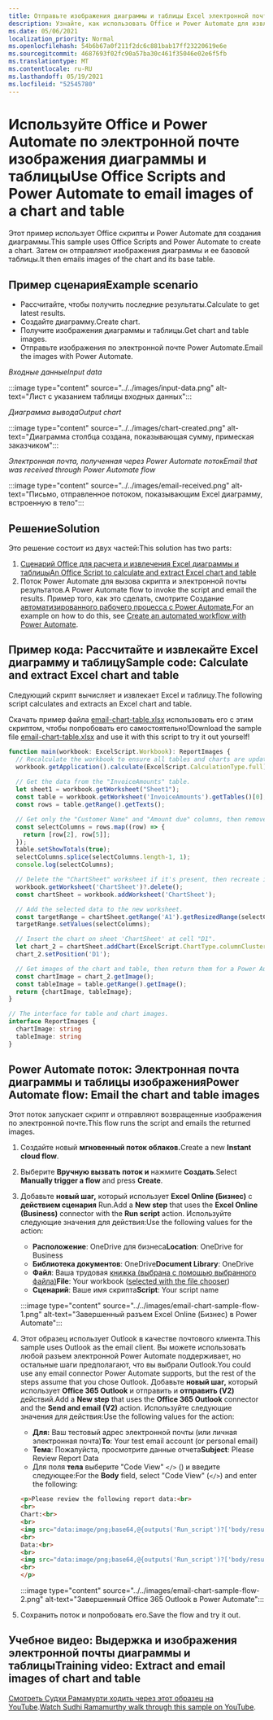 ```yaml
---
title: Отправьте изображения диаграммы и таблицы Excel электронной почте
description: Узнайте, как использовать Office и Power Automate для извлечения и электронной почты изображения диаграммы Excel таблицы.
ms.date: 05/06/2021
localization_priority: Normal
ms.openlocfilehash: 54b6b67a0f211f2dc6c881bab17ff23220619e6e
ms.sourcegitcommit: 4687693f02fc90a57ba30c461f35046e02e6f5fb
ms.translationtype: MT
ms.contentlocale: ru-RU
ms.lasthandoff: 05/19/2021
ms.locfileid: "52545780"
---
```

# <a name="use-office-scripts-and-power-automate-to-email-images-of-a-chart-and-table"></a><span data-ttu-id="c62fd-103">Используйте Office и Power Automate по электронной почте изображения диаграммы и таблицы</span><span class="sxs-lookup"><span data-stu-id="c62fd-103">Use Office Scripts and Power Automate to email images of a chart and table</span></span>

<span data-ttu-id="c62fd-104">Этот пример использует Office скрипты и Power Automate для создания диаграммы.</span><span class="sxs-lookup"><span data-stu-id="c62fd-104">This sample uses Office Scripts and Power Automate to create a chart.</span></span> <span data-ttu-id="c62fd-105">Затем он отправляют изображения диаграммы и ее базовой таблицы.</span><span class="sxs-lookup"><span data-stu-id="c62fd-105">It then emails images of the chart and its base table.</span></span>

## <a name="example-scenario"></a><span data-ttu-id="c62fd-106">Пример сценария</span><span class="sxs-lookup"><span data-stu-id="c62fd-106">Example scenario</span></span>

* <span data-ttu-id="c62fd-107">Рассчитайте, чтобы получить последние результаты.</span><span class="sxs-lookup"><span data-stu-id="c62fd-107">Calculate to get latest results.</span></span>
* <span data-ttu-id="c62fd-108">Создайте диаграмму.</span><span class="sxs-lookup"><span data-stu-id="c62fd-108">Create chart.</span></span>
* <span data-ttu-id="c62fd-109">Получите изображения диаграммы и таблицы.</span><span class="sxs-lookup"><span data-stu-id="c62fd-109">Get chart and table images.</span></span>
* <span data-ttu-id="c62fd-110">Отправьте изображения по электронной почте Power Automate.</span><span class="sxs-lookup"><span data-stu-id="c62fd-110">Email the images with Power Automate.</span></span>

<span data-ttu-id="c62fd-111">_Входные данные_</span><span class="sxs-lookup"><span data-stu-id="c62fd-111">_Input data_</span></span>

:::image type="content" source="../../images/input-data.png" alt-text="Лист с указанием таблицы входных данных":::

<span data-ttu-id="c62fd-113">_Диаграмма вывода_</span><span class="sxs-lookup"><span data-stu-id="c62fd-113">_Output chart_</span></span>

:::image type="content" source="../../images/chart-created.png" alt-text="Диаграмма столбца создана, показывающая сумму, примеская заказчиком":::

<span data-ttu-id="c62fd-115">_Электронная почта, полученная через Power Automate поток_</span><span class="sxs-lookup"><span data-stu-id="c62fd-115">_Email that was received through Power Automate flow_</span></span>

:::image type="content" source="../../images/email-received.png" alt-text="Письмо, отправленное потоком, показывающим Excel диаграмму, встроенную в тело":::

## <a name="solution"></a><span data-ttu-id="c62fd-117">Решение</span><span class="sxs-lookup"><span data-stu-id="c62fd-117">Solution</span></span>

<span data-ttu-id="c62fd-118">Это решение состоит из двух частей:</span><span class="sxs-lookup"><span data-stu-id="c62fd-118">This solution has two parts:</span></span>

1. [<span data-ttu-id="c62fd-119">Сценарий Office для расчета и извлечения Excel диаграммы и таблицы</span><span class="sxs-lookup"><span data-stu-id="c62fd-119">An Office Script to calculate and extract Excel chart and table</span></span>](#sample-code-calculate-and-extract-excel-chart-and-table)
1. <span data-ttu-id="c62fd-120">Поток Power Automate для вызова скрипта и электронной почты результатов.</span><span class="sxs-lookup"><span data-stu-id="c62fd-120">A Power Automate flow to invoke the script and email the results.</span></span> <span data-ttu-id="c62fd-121">Пример того, как это сделать, смотрите Создание [автоматизированного рабочего процесса с Power Automate.](../../tutorials/excel-power-automate-returns.md#create-an-automated-workflow-with-power-automate)</span><span class="sxs-lookup"><span data-stu-id="c62fd-121">For an example on how to do this, see [Create an automated workflow with Power Automate](../../tutorials/excel-power-automate-returns.md#create-an-automated-workflow-with-power-automate).</span></span>

## <a name="sample-code-calculate-and-extract-excel-chart-and-table"></a><span data-ttu-id="c62fd-122">Пример кода: Рассчитайте и извлекайте Excel диаграмму и таблицу</span><span class="sxs-lookup"><span data-stu-id="c62fd-122">Sample code: Calculate and extract Excel chart and table</span></span>

<span data-ttu-id="c62fd-123">Следующий скрипт вычисляет и извлекает Excel и таблицу.</span><span class="sxs-lookup"><span data-stu-id="c62fd-123">The following script calculates and extracts an Excel chart and table.</span></span>

<span data-ttu-id="c62fd-124">Скачать пример файла <a href="email-chart-table.xlsx">email-chart-table.xlsx</a> использовать его с этим скриптом, чтобы попробовать его самостоятельно!</span><span class="sxs-lookup"><span data-stu-id="c62fd-124">Download the sample file <a href="email-chart-table.xlsx">email-chart-table.xlsx</a> and use it with this script to try it out yourself!</span></span>

```TypeScript
function main(workbook: ExcelScript.Workbook): ReportImages {
  // Recalculate the workbook to ensure all tables and charts are updated.
  workbook.getApplication().calculate(ExcelScript.CalculationType.full);
  
  // Get the data from the "InvoiceAmounts" table.
  let sheet1 = workbook.getWorksheet("Sheet1");
  const table = workbook.getWorksheet('InvoiceAmounts').getTables()[0];
  const rows = table.getRange().getTexts();

  // Get only the "Customer Name" and "Amount due" columns, then remove the "Total" row.
  const selectColumns = rows.map((row) => {
    return [row[2], row[5]];
  });
  table.setShowTotals(true);
  selectColumns.splice(selectColumns.length-1, 1);
  console.log(selectColumns);

  // Delete the "ChartSheet" worksheet if it's present, then recreate it.
  workbook.getWorksheet('ChartSheet')?.delete();
  const chartSheet = workbook.addWorksheet('ChartSheet');

  // Add the selected data to the new worksheet.
  const targetRange = chartSheet.getRange('A1').getResizedRange(selectColumns.length-1, selectColumns[0].length-1);
  targetRange.setValues(selectColumns);

  // Insert the chart on sheet 'ChartSheet' at cell "D1".
  let chart_2 = chartSheet.addChart(ExcelScript.ChartType.columnClustered, targetRange);
  chart_2.setPosition('D1');

  // Get images of the chart and table, then return them for a Power Automate flow.
  const chartImage = chart_2.getImage();
  const tableImage = table.getRange().getImage();
  return {chartImage, tableImage};
}

// The interface for table and chart images.
interface ReportImages {
  chartImage: string
  tableImage: string
}
```

## <a name="power-automate-flow-email-the-chart-and-table-images"></a><span data-ttu-id="c62fd-125">Power Automate поток: Электронная почта диаграммы и таблицы изображения</span><span class="sxs-lookup"><span data-stu-id="c62fd-125">Power Automate flow: Email the chart and table images</span></span>

<span data-ttu-id="c62fd-126">Этот поток запускает скрипт и отправляют возвращенные изображения по электронной почте.</span><span class="sxs-lookup"><span data-stu-id="c62fd-126">This flow runs the script and emails the returned images.</span></span>

1. <span data-ttu-id="c62fd-127">Создайте новый **мгновенный поток облаков.**</span><span class="sxs-lookup"><span data-stu-id="c62fd-127">Create a new **Instant cloud flow**.</span></span>
1. <span data-ttu-id="c62fd-128">Выберите **Вручную вызвать поток и** нажмите **Создать**.</span><span class="sxs-lookup"><span data-stu-id="c62fd-128">Select **Manually trigger a flow** and press **Create**.</span></span>
1. <span data-ttu-id="c62fd-129">Добавьте **новый шаг,** который использует **Excel Online (Бизнес)** с **действием сценария** Run.</span><span class="sxs-lookup"><span data-stu-id="c62fd-129">Add a **New step** that uses the **Excel Online (Business)** connector with the **Run script** action.</span></span> <span data-ttu-id="c62fd-130">Используйте следующие значения для действия:</span><span class="sxs-lookup"><span data-stu-id="c62fd-130">Use the following values for the action:</span></span>
    * <span data-ttu-id="c62fd-131">**Расположение**: OneDrive для бизнеса</span><span class="sxs-lookup"><span data-stu-id="c62fd-131">**Location**: OneDrive for Business</span></span>
    * <span data-ttu-id="c62fd-132">**Библиотека документов**: OneDrive</span><span class="sxs-lookup"><span data-stu-id="c62fd-132">**Document Library**: OneDrive</span></span>
    * <span data-ttu-id="c62fd-133">**Файл**: Ваша трудовая [книжка (выбрана с помощью выбранного файла)](../../testing/power-automate-troubleshooting.md#select-workbooks-with-the-file-browser-control)</span><span class="sxs-lookup"><span data-stu-id="c62fd-133">**File**: Your workbook ([selected with the file chooser](../../testing/power-automate-troubleshooting.md#select-workbooks-with-the-file-browser-control))</span></span>
    * <span data-ttu-id="c62fd-134">**Сценарий**: Ваше имя скрипта</span><span class="sxs-lookup"><span data-stu-id="c62fd-134">**Script**: Your script name</span></span>

    :::image type="content" source="../../images/email-chart-sample-flow-1.png" alt-text="Завершенный разъем Excel Online (Бизнес) в Power Automate":::
1. <span data-ttu-id="c62fd-136">Этот образец использует Outlook в качестве почтового клиента.</span><span class="sxs-lookup"><span data-stu-id="c62fd-136">This sample uses Outlook as the email client.</span></span> <span data-ttu-id="c62fd-137">Вы можете использовать любой разъем электронной Power Automate поддерживает, но остальные шаги предполагают, что вы выбрали Outlook.</span><span class="sxs-lookup"><span data-stu-id="c62fd-137">You could use any email connector Power Automate supports, but the rest of the steps assume that you chose Outlook.</span></span> <span data-ttu-id="c62fd-138">Добавьте **новый шаг,** который использует **Office 365 Outlook** и отправить и **отправить (V2)** действий.</span><span class="sxs-lookup"><span data-stu-id="c62fd-138">Add a **New step** that uses the **Office 365 Outlook** connector and the **Send and email (V2)** action.</span></span> <span data-ttu-id="c62fd-139">Используйте следующие значения для действия:</span><span class="sxs-lookup"><span data-stu-id="c62fd-139">Use the following values for the action:</span></span>
    * <span data-ttu-id="c62fd-140">**Для:** Ваш тестовый адрес электронной почты (или личная электронная почта)</span><span class="sxs-lookup"><span data-stu-id="c62fd-140">**To**: Your test email account (or personal email)</span></span>
    * <span data-ttu-id="c62fd-141">**Тема**: Пожалуйста, просмотрите данные отчета</span><span class="sxs-lookup"><span data-stu-id="c62fd-141">**Subject**: Please Review Report Data</span></span>
    * <span data-ttu-id="c62fd-142">Для поля **тела** выберите "Code View" `</>` () и введите следующее:</span><span class="sxs-lookup"><span data-stu-id="c62fd-142">For the **Body** field, select "Code View" (`</>`) and enter the following:</span></span>

    ```HTML
    <p>Please review the following report data:<br>
    <br>
    Chart:<br>
    <br>
    <img src="data:image/png;base64,@{outputs('Run_script')?['body/result/chartImage']}"/>
    <br>
    Data:<br>
    <br>
    <img src="data:image/png;base64,@{outputs('Run_script')?['body/result/tableImage']}"/>
    <br>
    </p>
    ```

    :::image type="content" source="../../images/email-chart-sample-flow-2.png" alt-text="Завершенный Office 365 Outlook в Power Automate":::
1. <span data-ttu-id="c62fd-144">Сохранить поток и попробовать его.</span><span class="sxs-lookup"><span data-stu-id="c62fd-144">Save the flow and try it out.</span></span>

## <a name="training-video-extract-and-email-images-of-chart-and-table"></a><span data-ttu-id="c62fd-145">Учебное видео: Выдержка и изображения электронной почты диаграммы и таблицы</span><span class="sxs-lookup"><span data-stu-id="c62fd-145">Training video: Extract and email images of chart and table</span></span>

<span data-ttu-id="c62fd-146">[Смотреть Судхи Рамамурти ходить через этот образец на YouTube](https://youtu.be/152GJyqc-Kw).</span><span class="sxs-lookup"><span data-stu-id="c62fd-146">[Watch Sudhi Ramamurthy walk through this sample on YouTube](https://youtu.be/152GJyqc-Kw).</span></span>
